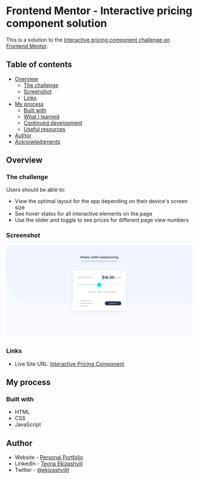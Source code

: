 # Frontend Mentor - Interactive pricing component solution

This is a solution to the [Interactive pricing component challenge on Frontend Mentor](https://www.frontendmentor.io/challenges/interactive-pricing-component-t0m8PIyY8).

## Table of contents

- [Overview](#overview)
  - [The challenge](#the-challenge)
  - [Screenshot](#screenshot)
  - [Links](#links)
- [My process](#my-process)
  - [Built with](#built-with)
  - [What I learned](#what-i-learned)
  - [Continued development](#continued-development)
  - [Useful resources](#useful-resources)
- [Author](#author)
- [Acknowledgments](#acknowledgments)

## Overview

### The challenge

Users should be able to:

- View the optimal layout for the app depending on their device's screen size
- See hover states for all interactive elements on the page
- Use the slider and toggle to see prices for different page view numbers

### Screenshot

![](./screenshot.jpg)

### Links

- Live Site URL: [Interactive Pricing Component](https://your-live-site-url.com)

## My process

### Built with

- HTML
- CSS
- JavaScript

## Author

- Website - [Personal Portfolio](https://ekizashvilit.github.io/personal-portfolio/)
- LinkedIn - [Teona Ekizashvili](https://www.linkedin.com/in/teona-ekizashvili-ba5725239/)
- Twitter - [@ekizashvilit](https://twitter.com/ekizashvilit)
